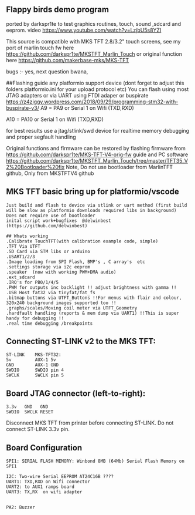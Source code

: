 ## Flappy birds demo program 
ported by darkspr1te to test graphics routines, touch, sound ,sdcard and eeprom. 
video https://www.youtube.com/watch?v=LzjbU5s8YZI 

This source is compatible with 
MKS TFT 2.8/3.2" touch screens, see my port of marlin touch fw here https://github.com/darkspr1te/MKSTFT_Marlin_Touch
or original function here https://github.com/makerbase-mks/MKS-TFT




bugs :-
yes, next question bwana, 

##Flashing guide
any platformio support device (dont forget to adjust this folders platformio.ini for your upload protocol etc)
You can flash using most JTAG adapters or via UART using FTDI adaper or buspirate 
https://z4ziggy.wordpress.com/2018/09/29/programming-stm32-with-buspirate-v3/
 A9 = PA9 or Serial 1 on Wifi (TXD,RXD)

 A10 = PA10 or Serial 1 on Wifi (TXD,RXD)

 for best results use a jtag/stlink/swd device for realtime memory debugging and proper segfault handling 

Original functions and firmware can be restored by flashing firmware from 
https://github.com/darkspr1te/MKS-TFT-V4-orig-fw
guide and PC software 
https://github.com/darkspr1te/MKSTFT_Marlin_Touch/tree/master/TFT35_V2%20Bootloader%20fix
Note, Do not use bootloader from MarlinTFT github, Only from MKSTFTV4 github

## MKS TFT basic bring up for platformio/vscode
    Just build and flash to device via stlink or uart method (first build will be slow as platformio downloads required libs in background) 
	Does not require use of bootloader  
	inital script work+bugfixes  @delwinbest (https://github.com/delwinbest) 
	
	## Whats working
	.Calibrate TouchTFT(with calibration example code, simple)
	.TFT Via UTFT
	.SD Card via STM libs or arduino 
	.USART1/2/3 
	.Image loading from SPI Flash, BMP's , C array's  etc
	.settings storage via i2c eeprom
	.speaker  (now with working PWM+DMA audio) 
	.ext_sdcard 
	.IRQ's for PB0/1/4/5
	.PWM for outputs inc backlight !! adjust brightness with gamma !!
	.USB Host fat32 via tinyfat/fat_fs
	.bitmap buttons via UTFT_Buttons !!For menus with flair and colour, 320x240 background images supported too !!
	.graphs/scales/Moving coil meter via UTFT_Geometry 
	.hardfault handling (reports & mem dump via UART1) !!This is super handy for debugging !!
	.real time debugging /breakpoints
	

## Connecting ST-LINK v2 to the MKS TFT: 

    ST-LINK    MKS-TFT32: 
    5v         AUX-1 5v 
    GND        AUX-1 GND 
    SWDIO      SWDIO pin 4 
    SWCLK      SWCLK pin 5 

## Board JTAG connector (left-to-right):

    3.3v   GND   GND 
    SWDIO  SWCLK RESET

Disconnect MKS TFT from printer before connecting ST-LINK. Do not connect ST-LINK 3.3v pin.


## Board Configuration

  

    SPI1: SERIAL FLASH MEMORY: Winbond 8MB (64Mb) Serial Flash Memory on SPI1
   
    I2C: Two-wire Serial EEPROM AT24C16B ????
    UART1: TXD,RXD on Wifi connector
    UART2: to AUX1 ramps board 
    UART3: TX,RX  on wifi adapter 
    
	
    PA2: Buzzer


